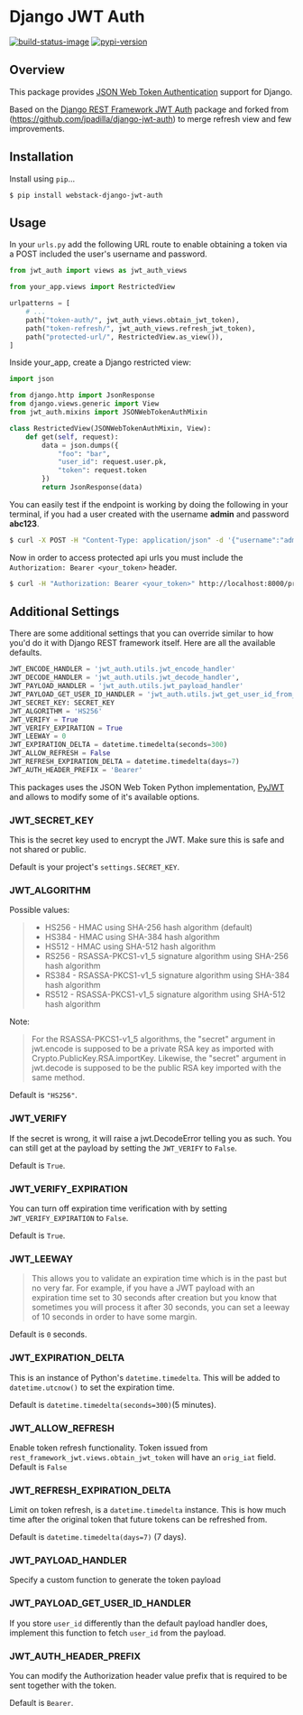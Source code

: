 # Django JWT Auth

[![build-status-image]][travis]
[![pypi-version]][pypi]

## Overview
This package provides [JSON Web Token Authentication](http://tools.ietf.org/html/draft-ietf-oauth-json-web-token) support for Django.

Based on the [Django REST Framework JWT Auth](https://github.com/GetBlimp/django-rest-framework-jwt) package and forked from (https://github.com/jpadilla/django-jwt-auth) to merge
refresh view and few improvements.

## Installation

Install using `pip`...

```
$ pip install webstack-django-jwt-auth
```

## Usage

In your `urls.py` add the following URL route to enable obtaining a token via a POST included the user's username and password.

```python
from jwt_auth import views as jwt_auth_views

from your_app.views import RestrictedView

urlpatterns = [
    # ...
    path("token-auth/", jwt_auth_views.obtain_jwt_token),
    path("token-refresh/", jwt_auth_views.refresh_jwt_token),
    path("protected-url/", RestrictedView.as_view()),
]
```

Inside your_app, create a Django restricted view:

```python
import json

from django.http import JsonResponse
from django.views.generic import View
from jwt_auth.mixins import JSONWebTokenAuthMixin

class RestrictedView(JSONWebTokenAuthMixin, View):
    def get(self, request):
        data = json.dumps({
            "foo": "bar",
            "user_id": request.user.pk,
            "token": request.token
        })
        return JsonResponse(data)
```

You can easily test if the endpoint is working by doing the following in your terminal, if you had a user created with the username **admin** and password **abc123**.

```bash
$ curl -X POST -H "Content-Type: application/json" -d '{"username":"admin","password":"abc123"}' http://localhost:8000/api-token-auth/
```

Now in order to access protected api urls you must include the `Authorization: Bearer <your_token>` header.

```bash
$ curl -H "Authorization: Bearer <your_token>" http://localhost:8000/protected-url/
```

## Additional Settings
There are some additional settings that you can override similar to how you'd do it with Django REST framework itself. Here are all the available defaults.

```python
JWT_ENCODE_HANDLER = 'jwt_auth.utils.jwt_encode_handler'
JWT_DECODE_HANDLER = 'jwt_auth.utils.jwt_decode_handler',
JWT_PAYLOAD_HANDLER = 'jwt_auth.utils.jwt_payload_handler'
JWT_PAYLOAD_GET_USER_ID_HANDLER = 'jwt_auth.utils.jwt_get_user_id_from_payload_handler'
JWT_SECRET_KEY: SECRET_KEY
JWT_ALGORITHM = 'HS256'
JWT_VERIFY = True
JWT_VERIFY_EXPIRATION = True
JWT_LEEWAY = 0
JWT_EXPIRATION_DELTA = datetime.timedelta(seconds=300)
JWT_ALLOW_REFRESH = False
JWT_REFRESH_EXPIRATION_DELTA = datetime.timedelta(days=7)
JWT_AUTH_HEADER_PREFIX = 'Bearer'
```
This packages uses the JSON Web Token Python implementation, [PyJWT](https://github.com/progrium/pyjwt) and allows to modify some of it's available options.

### JWT_SECRET_KEY
This is the secret key used to encrypt the JWT. Make sure this is safe and not shared or public.

Default is your project's `settings.SECRET_KEY`.

### JWT_ALGORITHM

Possible values:

> * HS256 - HMAC using SHA-256 hash algorithm (default)
> * HS384 - HMAC using SHA-384 hash algorithm
> * HS512 - HMAC using SHA-512 hash algorithm
> * RS256 - RSASSA-PKCS1-v1_5 signature algorithm using SHA-256 hash algorithm
> * RS384 - RSASSA-PKCS1-v1_5 signature algorithm using SHA-384 hash algorithm
> * RS512 - RSASSA-PKCS1-v1_5 signature algorithm using SHA-512 hash algorithm

Note:
> For the RSASSA-PKCS1-v1_5 algorithms, the "secret" argument in jwt.encode is supposed to be a private RSA key as
> imported with Crypto.PublicKey.RSA.importKey. Likewise, the "secret" argument in jwt.decode is supposed to be the
> public RSA key imported with the same method.

Default is `"HS256"`.

### JWT_VERIFY

If the secret is wrong, it will raise a jwt.DecodeError telling you as such. You can still get at the payload by setting the `JWT_VERIFY` to `False`.

Default is `True`.

### JWT_VERIFY_EXPIRATION

You can turn off expiration time verification with by setting `JWT_VERIFY_EXPIRATION` to `False`.

Default is `True`.

### JWT_LEEWAY

> This allows you to validate an expiration time which is in the past but no very far. For example, if you have a JWT payload with an expiration time set to 30 seconds after creation but you know that sometimes you will process it after 30 seconds, you can set a leeway of 10 seconds in order to have some margin.

Default is `0` seconds.

### JWT_EXPIRATION_DELTA
This is an instance of Python's `datetime.timedelta`. This will be added to `datetime.utcnow()` to set the expiration time.

Default is `datetime.timedelta(seconds=300)`(5 minutes).

### JWT_ALLOW_REFRESH
Enable token refresh functionality. Token issued from `rest_framework_jwt.views.obtain_jwt_token` will have an `orig_iat` field. Default is `False`

### JWT_REFRESH_EXPIRATION_DELTA
Limit on token refresh, is a `datetime.timedelta` instance. This is how much time after the original token that future tokens can be refreshed from.

Default is `datetime.timedelta(days=7)` (7 days).

### JWT_PAYLOAD_HANDLER
Specify a custom function to generate the token payload

### JWT_PAYLOAD_GET_USER_ID_HANDLER
If you store `user_id` differently than the default payload handler does, implement this function to fetch `user_id` from the payload.

### JWT_AUTH_HEADER_PREFIX
You can modify the Authorization header value prefix that is required to be sent together with the token.

Default is `Bearer`.


[build-status-image]: https://secure.travis-ci.org/webstack/django-jwt-auth.svg?branch=master
[travis]: https://travis-ci.org/webstack/django-jwt-auth?branch=master
[pypi-version]: https://img.shields.io/pypi/v/django-jwt-auth.svg
[pypi]: https://pypi.python.org/pypi/django-jwt-auth
